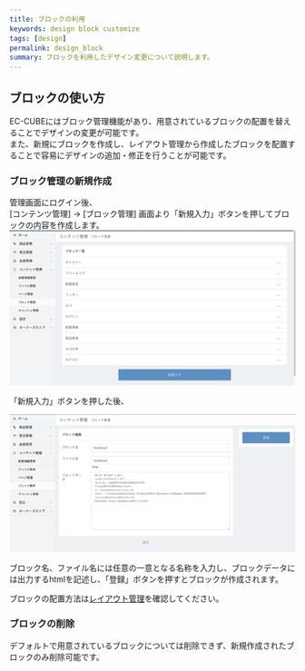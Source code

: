 ```yaml
---
title: ブロックの利用
keywords: design block customize
tags: [design]
permalink: design_block
summary: ブロックを利用したデザイン変更について説明します。
---
```


## ブロックの使い方
EC-CUBEにはブロック管理機能があり、用意されているブロックの配置を替えることでデザインの変更が可能です。  
また、新規にブロックを作成し、レイアウト管理から作成したブロックを配置することで容易にデザインの追加・修正を行うことが可能です。

### ブロック管理の新規作成

管理画面にログイン後、  
[コンテンツ管理] -> [ブロック管理] 画面より「新規入力」ボタンを押してブロックの内容を作成します。
![ブロック管理](/images/design/design-block-01.png)

「新規入力」ボタンを押した後、

![ブロック管理](/images/design/design-block-02.png)

ブロック名、ファイル名には任意の一意となる名称を入力し、ブロックデータには出力するhtmlを記述し、「登録」ボタンを押すとブロックが作成されます。

ブロックの配置方法は[レイアウト管理](design_layout)を確認してください。

### ブロックの削除

デフォルトで用意されているブロックについては削除できず、新規作成されたブロックのみ削除可能です。
